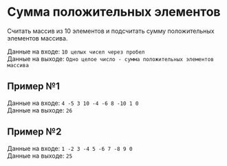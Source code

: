 # Сумма положительных элементов
Считать массив из 10 элементов и подсчитать сумму положительных элементов массива. 

Данные на входе: 	`10 целых чисел через пробел`  
Данные на выходе: 	`Одно целое число - сумма положительных элементов массива` 

## Пример №1
Данные на входе: 	`4 -5 3 10 -4 -6 8 -10 1 0`  
Данные на выходе: 	`26` 

## Пример №2
Данные на входе: 	`1 -2 3 -4 5 -6 7 -8 9 0`  
Данные на выходе: 	`25` 
